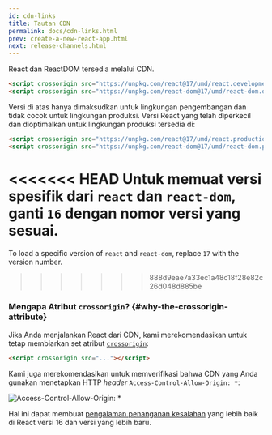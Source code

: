 ```yaml
---
id: cdn-links
title: Tautan CDN
permalink: docs/cdn-links.html
prev: create-a-new-react-app.html
next: release-channels.html
---
```


React dan ReactDOM tersedia melalui CDN.

```html
<script crossorigin src="https://unpkg.com/react@17/umd/react.development.js"></script>
<script crossorigin src="https://unpkg.com/react-dom@17/umd/react-dom.development.js"></script>
```

Versi di atas hanya dimaksudkan untuk lingkungan pengembangan dan tidak cocok untuk lingkungan produksi. Versi React yang telah diperkecil dan dioptimalkan untuk lingkungan produksi tersedia di:

```html
<script crossorigin src="https://unpkg.com/react@17/umd/react.production.min.js"></script>
<script crossorigin src="https://unpkg.com/react-dom@17/umd/react-dom.production.min.js"></script>
```

<<<<<<< HEAD
Untuk memuat versi spesifik dari `react` dan `react-dom`, ganti `16` dengan nomor versi yang sesuai.
=======
To load a specific version of `react` and `react-dom`, replace `17` with the version number.
>>>>>>> 888d9eae7a33ec1a48c18f28e82c26d048d885be

### Mengapa Atribut `crossorigin`? {#why-the-crossorigin-attribute}

Jika Anda menjalankan React dari CDN, kami merekomendasikan untuk tetap membiarkan set atribut [`crossorigin`](https://developer.mozilla.org/en-US/docs/Web/HTML/CORS_settings_attributes):

```html
<script crossorigin src="..."></script>
```

Kami juga merekomendasikan untuk memverifikasi bahwa CDN yang Anda gunakan menetapkan HTTP *header* `Access-Control-Allow-Origin: *`:

![Access-Control-Allow-Origin: *](../images/docs/cdn-cors-header.png)

Hal ini dapat membuat [pengalaman penanganan kesalahan](/blog/2017/07/26/error-handling-in-react-16.html) yang lebih baik di React versi 16 dan versi yang lebih baru.
